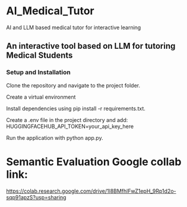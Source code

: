 # AI_Medical_Tutor
AI and LLM based medical tutor for interactive learning

## An interactive tool based on LLM for tutoring Medical Students

### Setup and Installation

Clone the repository and navigate to the project folder.

Create a virtual environment

Install dependencies using pip install -r requirements.txt.

Create a .env file in the project directory and add: HUGGINGFACEHUB_API_TOKEN=your_api_key_here

Run the application with python app.py.

# Semantic Evaluation Google collab link:  
https://colab.research.google.com/drive/1l8BMfhlFwZ1epH_9Rp1d2o-sqp91apzS?usp=sharing

